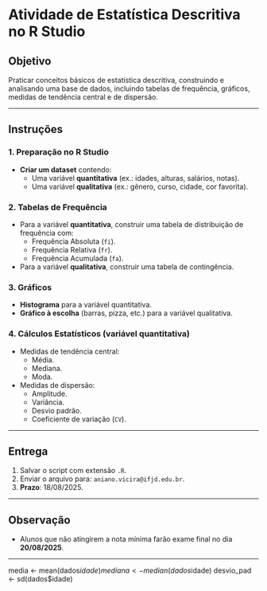 # Atividade de Estatística Descritiva no R Studio

## Objetivo
Praticar conceitos básicos de estatística descritiva, construindo e analisando uma base de dados, incluindo tabelas de frequência, gráficos, medidas de tendência central e de dispersão.

---

## Instruções

### 1. Preparação no R Studio
- **Criar um dataset** contendo:
  - Uma variável **quantitativa** (ex.: idades, alturas, salários, notas).
  - Uma variável **qualitativa** (ex.: gênero, curso, cidade, cor favorita).

### 2. Tabelas de Frequência
- Para a variável **quantitativa**, construir uma tabela de distribuição de frequência com:
  - Frequência Absoluta (`fi`).
  - Frequência Relativa (`fr`).
  - Frequência Acumulada (`fa`).
- Para a variável **qualitativa**, construir uma tabela de contingência.

### 3. Gráficos
- **Histograma** para a variável quantitativa.
- **Gráfico à escolha** (barras, pizza, etc.) para a variável qualitativa.

### 4. Cálculos Estatísticos (variável quantitativa)
- Medidas de tendência central:
  - Média.
  - Mediana.
  - Moda.
- Medidas de dispersão:
  - Amplitude.
  - Variância.
  - Desvio padrão.
  - Coeficiente de variação (`CV`).

---

## Entrega
1. Salvar o script com extensão `.R`.
2. Enviar o arquivo para: `aniano.vicira@ifjd.edu.br`.
3. **Prazo**: 18/08/2025.

---

## Observação
- Alunos que não atingirem a nota mínima farão exame final no dia **20/08/2025**.

---
media <- mean(dados$idade)
mediana <- median(dados$idade)
desvio_pad <- sd(dados$idade)
